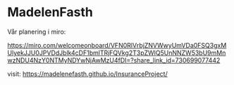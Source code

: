 # MadelenFasth

Vår planering i miro:

https://miro.com/welcomeonboard/VFN0RlVrbjZNVWwyUmVDa0FSQ3gxMUlyekJJU0JPVDdJblk4cDF1bmlTRjFQVkg2T3pZWlQ5UnNNZW53bU9mMnwzNDU4NzY0NTMyNDYwNjAwMzU4fDI=?share_link_id=730699077442


visit: https://madelenefasth.github.io/InsuranceProject/
